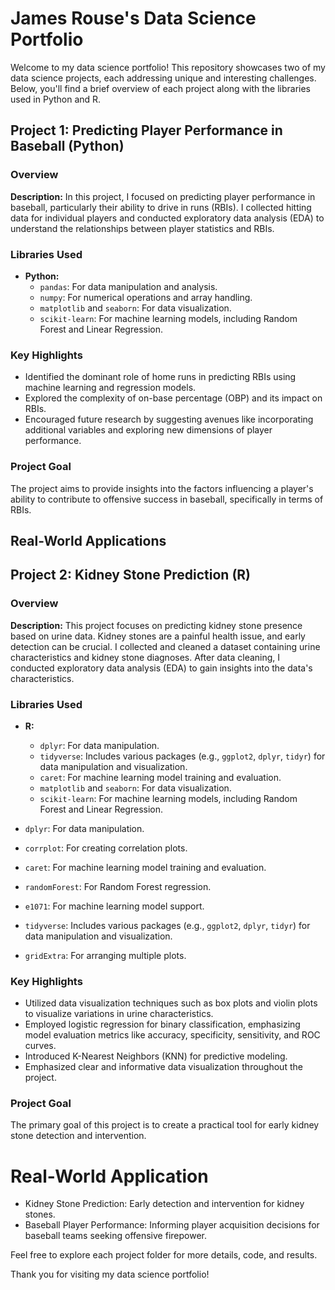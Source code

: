 # James Rouse's Data Science Portfolio

Welcome to my data science portfolio! This repository showcases two of my data science projects, each addressing unique and interesting challenges. Below, you'll find a brief overview of each project along with the libraries used in Python and R.

## Project 1: Predicting Player Performance in Baseball (Python)

### Overview
**Description:** In this project, I focused on predicting player performance in baseball, particularly their ability to drive in runs (RBIs). I collected hitting data for individual players and conducted exploratory data analysis (EDA) to understand the relationships between player statistics and RBIs.

### Libraries Used
- **Python:**
  - `pandas`: For data manipulation and analysis.
  - `numpy`: For numerical operations and array handling.
  - `matplotlib` and `seaborn`: For data visualization.
  - `scikit-learn`: For machine learning models, including Random Forest and Linear Regression.

### Key Highlights
- Identified the dominant role of home runs in predicting RBIs using machine learning and regression models.
- Explored the complexity of on-base percentage (OBP) and its impact on RBIs.
- Encouraged future research by suggesting avenues like incorporating additional variables and exploring new dimensions of player performance.

### Project Goal
The project aims to provide insights into the factors influencing a player's ability to contribute to offensive success in baseball, specifically in terms of RBIs.

## Real-World Applications
## Project 2: Kidney Stone Prediction (R)

### Overview
**Description:** This project focuses on predicting kidney stone presence based on urine data. Kidney stones are a painful health issue, and early detection can be crucial. I collected and cleaned a dataset containing urine characteristics and kidney stone diagnoses. After data cleaning, I conducted exploratory data analysis (EDA) to gain insights into the data's characteristics.

### Libraries Used
- **R:**
  - `dplyr`: For data manipulation.
  - `tidyverse`: Includes various packages (e.g., `ggplot2`, `dplyr`, `tidyr`) for data manipulation and visualization.
  - `caret`: For machine learning model training and evaluation.
  - `matplotlib` and `seaborn`: For data visualization.
  - `scikit-learn`: For machine learning models, including Random Forest and Linear Regression.

- `dplyr`: For data manipulation.
- `corrplot`: For creating correlation plots.
- `caret`: For machine learning model training and evaluation.
- `randomForest`: For Random Forest regression.
- `e1071`: For machine learning model support.
- `tidyverse`: Includes various packages (e.g., `ggplot2`, `dplyr`, `tidyr`) for data manipulation and visualization.
- `gridExtra`: For arranging multiple plots.

### Key Highlights
- Utilized data visualization techniques such as box plots and violin plots to visualize variations in urine characteristics.
- Employed logistic regression for binary classification, emphasizing model evaluation metrics like accuracy, specificity, sensitivity, and ROC curves.
- Introduced K-Nearest Neighbors (KNN) for predictive modeling.
- Emphasized clear and informative data visualization throughout the project.

### Project Goal
The primary goal of this project is to create a practical tool for early kidney stone detection and intervention.

# Real-World Application
- Kidney Stone Prediction: Early detection and intervention for kidney stones.
- Baseball Player Performance: Informing player acquisition decisions for baseball teams seeking offensive firepower.

Feel free to explore each project folder for more details, code, and results.

Thank you for visiting my data science portfolio!



